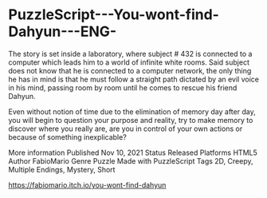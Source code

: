 # PuzzleScript---You-wont-find-Dahyun---ENG-

The story is set inside a laboratory, where subject # 432 is connected to a computer which leads him to a world of infinite white rooms. Said subject does not know that he is connected to a computer network, the only thing he has in mind is that he must follow a straight path dictated by an evil voice in his mind, passing room by room until he comes to rescue his friend Dahyun.

Even without notion of time due to the elimination of memory day after day, you will begin to question your purpose and reality, try to make memory to discover where you really are, are you in control of your own actions or because of something inexplicable?

More information
Published	 Nov 10, 2021
Status	Released
Platforms	HTML5
Author	FabioMario
Genre	Puzzle
Made with	PuzzleScript
Tags	2D, Creepy, Multiple Endings, Mystery, Short

https://fabiomario.itch.io/you-wont-find-dahyun
